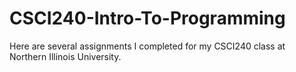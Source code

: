# CSCI240-Intro-To-Programming
Here are several assignments I completed for my CSCI240 class at Northern Illinois University.
